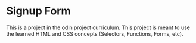 # Signup Form

This is a project in the odin project curriculum.
This project is meant to use the learned HTML and CSS concepts (Selectors, Functions, Forms, etc).
